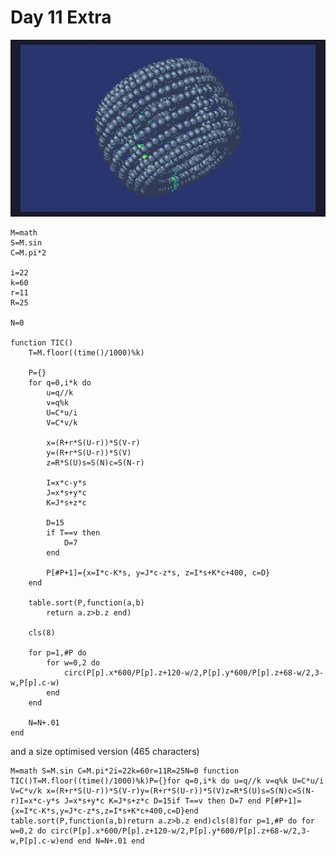 # Day 11 Extra
![A torus made of grey spheres on a dark blue background with a green line moving around the torus](./day11extra.gif)

```
M=math
S=M.sin
C=M.pi*2

i=22
k=60
r=11
R=25 

N=0

function TIC()
	T=M.floor((time()/1000)%k)
	
	P={}
	for q=0,i*k do 
		u=q//k 
		v=q%k 
		U=C*u/i
		V=C*v/k
		
		x=(R+r*S(U-r))*S(V-r)
		y=(R+r*S(U-r))*S(V)
		z=R*S(U)s=S(N)c=S(N-r)
		
		I=x*c-y*s
		J=x*s+y*c
		K=J*s+z*c 
		
		D=15
		if T==v then 
			D=7
		end 
		
		P[#P+1]={x=I*c-K*s, y=J*c-z*s, z=I*s+K*c+400, c=D}
	end	
	
	table.sort(P,function(a,b)
		return a.z>b.z end)
		
	cls(8)
	
	for p=1,#P do
		for w=0,2 do
			circ(P[p].x*600/P[p].z+120-w/2,P[p].y*600/P[p].z+68-w/2,3-w,P[p].c-w)
		end 
	end 
	
	N=N+.01 
end
```

and a size optimised version (465 characters)

```
M=math S=M.sin C=M.pi*2i=22k=60r=11R=25N=0 function TIC()T=M.floor((time()/1000)%k)P={}for q=0,i*k do u=q//k v=q%k U=C*u/i V=C*v/k x=(R+r*S(U-r))*S(V-r)y=(R+r*S(U-r))*S(V)z=R*S(U)s=S(N)c=S(N-r)I=x*c-y*s J=x*s+y*c K=J*s+z*c D=15if T==v then D=7 end P[#P+1]={x=I*c-K*s,y=J*c-z*s,z=I*s+K*c+400,c=D}end	table.sort(P,function(a,b)return a.z>b.z end)cls(8)for p=1,#P do for w=0,2 do circ(P[p].x*600/P[p].z+120-w/2,P[p].y*600/P[p].z+68-w/2,3-w,P[p].c-w)end end N=N+.01 end
```
